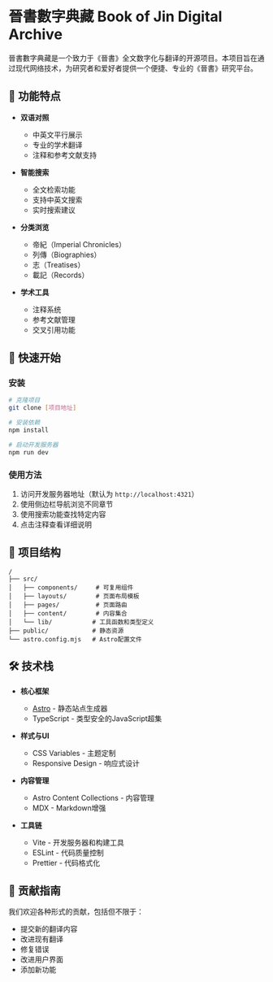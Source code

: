 # 晉書數字典藏 Book of Jin Digital Archive

晉書數字典藏是一个致力于《晉書》全文数字化与翻译的开源项目。本项目旨在通过现代网络技术，为研究者和爱好者提供一个便捷、专业的《晉書》研究平台。

## 🌟 功能特点

- **双语对照**
  - 中英文平行展示
  - 专业的学术翻译
  - 注释和参考文献支持

- **智能搜索**
  - 全文检索功能
  - 支持中英文搜索
  - 实时搜索建议

- **分类浏览**
  - 帝紀（Imperial Chronicles）
  - 列傳（Biographies）
  - 志（Treatises）
  - 載記（Records）

- **学术工具**
  - 注释系统
  - 参考文献管理
  - 交叉引用功能

## 🚀 快速开始

### 安装

```bash
# 克隆项目
git clone [项目地址]

# 安装依赖
npm install

# 启动开发服务器
npm run dev
```

### 使用方法

1. 访问开发服务器地址（默认为 `http://localhost:4321`）
2. 使用侧边栏导航浏览不同章节
3. 使用搜索功能查找特定内容
4. 点击注释查看详细说明

## 📁 项目结构

```
/
├── src/
│   ├── components/     # 可复用组件
│   ├── layouts/        # 页面布局模板
│   ├── pages/          # 页面路由
│   ├── content/        # 内容集合
│   └── lib/           # 工具函数和类型定义
├── public/            # 静态资源
└── astro.config.mjs   # Astro配置文件
```

## 🛠️ 技术栈

- **核心框架**
  - [Astro](https://astro.build) - 静态站点生成器
  - TypeScript - 类型安全的JavaScript超集

- **样式与UI**
  - CSS Variables - 主题定制
  - Responsive Design - 响应式设计

- **内容管理**
  - Astro Content Collections - 内容管理
  - MDX - Markdown增强

- **工具链**
  - Vite - 开发服务器和构建工具
  - ESLint - 代码质量控制
  - Prettier - 代码格式化

## 📝 贡献指南

我们欢迎各种形式的贡献，包括但不限于：

- 提交新的翻译内容
- 改进现有翻译
- 修复错误
- 改进用户界面
- 添加新功能
